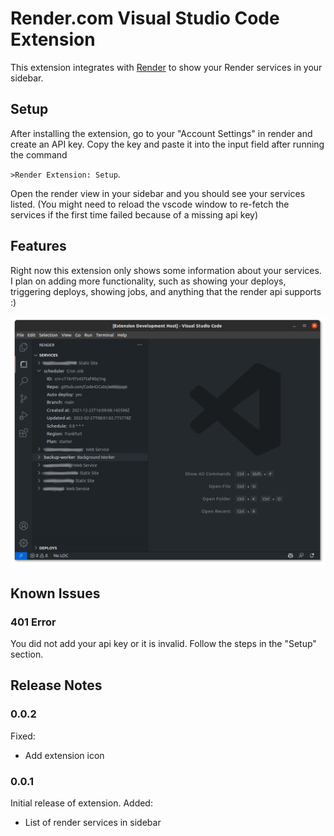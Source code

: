 # Render.com Visual Studio Code Extension

This extension integrates with [Render](https://render.com) to show your Render services in your sidebar.

## Setup
After installing the extension, go to your "Account Settings" in render and create an API key. Copy the key and paste it into the input field after running the command 

`>Render Extension: Setup`.

Open the render view in your sidebar and you should see your services listed. (You might need to reload the vscode window to re-fetch the services if the first time failed because of a missing api key)

## Features

Right now this extension only shows some information about your services. I plan on adding more functionality, such as showing your deploys, triggering deploys, showing jobs, and anything that the render api supports :) 

![Services List](./images/services.png)

## Known Issues

### 401 Error

You did not add your api key or it is invalid. Follow the steps in the "Setup" section.

## Release Notes
### 0.0.2

Fixed:
 - Add extension icon

### 0.0.1

Initial release of extension.
Added:
- List of render services in sidebar
